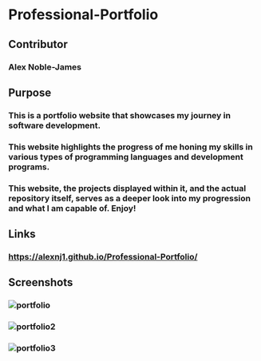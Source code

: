 # Professional-Portfolio

## Contributor
### Alex Noble-James

## Purpose
### This is a portfolio website that showcases my journey in software development.

### This website highlights the progress of me honing my skills in various types of programming languages and development programs.

### This website, the projects displayed within it, and the actual repository itself, serves as a deeper look into my progression and what I am capable of. Enjoy!

## Links

### https://alexnj1.github.io/Professional-Portfolio/

## Screenshots

### ![portfolio](https://user-images.githubusercontent.com/93218601/148015482-c38b41b1-4b62-4f19-9ce3-e2d10f580346.png)
### ![portfolio2](https://user-images.githubusercontent.com/93218601/148015635-91e7d00a-6559-488c-8dec-736e0534e22a.png)
### ![portfolio3](https://user-images.githubusercontent.com/93218601/148015633-7c610e0b-dbf3-407a-8958-151d61f6bdd9.png)


